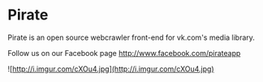 # Pirate #
Pirate is an open source webcrawler front-end for vk.com's media library.

Follow us on our Facebook page http://www.facebook.com/pirateapp

![http://i.imgur.com/cXOu4.jpg](http://i.imgur.com/cXOu4.jpg)